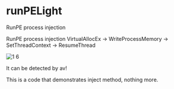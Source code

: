 # runPELight
RunPE process injection

RunPE process injection
VirtualAllocEx -> WriteProcessMemory -> SetThreadContext -> ResumeThread

![1 6](https://github.com/impr0ver/runPELight/assets/146122577/671c86b1-65eb-46bb-b6d5-6b441d0349ef)

It can be detected by av!

This is a code that demonstrates inject method, nothing more.
